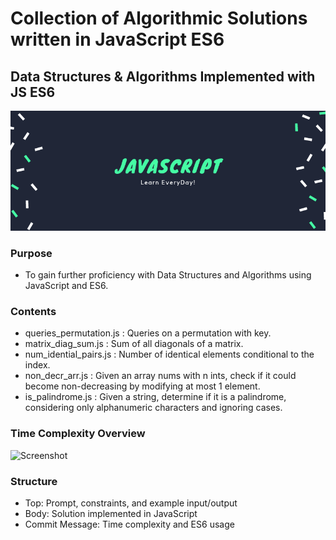 # Collection of Algorithmic Solutions written in JavaScript ES6
## Data Structures & Algorithms Implemented with JS ES6

![Screenshot](./assets/banner.png)

### Purpose
- To gain further proficiency with Data Structures and Algorithms using JavaScript and ES6.

### Contents
* queries_permutation.js : Queries on a permutation with key.
* matrix_diag_sum.js : Sum of all diagonals of a matrix.
* num_idential_pairs.js : Number of identical elements conditional to the index.
* non_decr_arr.js : Given an array nums with n ints, check if it could become non-decreasing by modifying at most 1 element.
* is_palindrome.js : Given a string, determine if it is a palindrome, considering only alphanumeric characters and ignoring cases.

### Time Complexity Overview

![Screenshot](./assets/bigo.jpg)

### Structure
- Top: Prompt, constraints, and example input/output
- Body: Solution implemented in JavaScript
- Commit Message: Time complexity and ES6 usage




